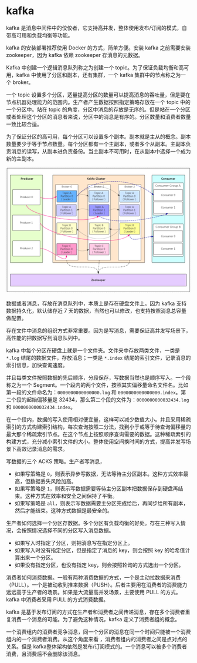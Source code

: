 # kafka

kafka 是消息中间件中的佼佼者，它支持高并发，整体使用发布/订阅的模式，自带高可用和负载均衡等功能。



kafka 的安装部署推荐使用 Docker 的方式，简单方便。安装 kafka 之前需要安装 zookeeper，因为 kafka 依赖 zookeeper 存消息的元数据。

Kafka 中创建一个逻辑消息队列称之为创建一个 topic。为了保证负载均衡和高可用，kafka 中使用了分区和副本，还有集群，一个 kafka 集群中的节点称之为一个 broker。

一个 topic 设置多个分区，适量提高分区的数量可以提高消息的吞吐量，但是要在节点机器处理能力的范围内。生产者产生数据按照指定策略存放在一个 topic 中的一个分区中。站在 topic 的角度，分区中消息的存放是无序的。但是站在一个分区或者处理这个分区的消息者来说，分区中的消息是有序的。分区数量和消费者数量一致比较合适。

为了保证分区的高可用，每个分区可以设置多个副本。副本就是主从的概念。副本数量要少于等于节点数量。每个分区都有一个主副本，或者多个从副本。主副本负责消息的读写，从副本进负责备份。当主副本不可用时，在从副本中选择一个成为新的主副本。

<img src="kafka.png" style="zoom:80%;" />

数据或者消息，存放在消息队列中，本质上是存在硬盘文件上。因为 kafka 支持数据持久化，默认储存近 7 天的数据，当然也可以修改，也支持按照消息总容量做配置。

存在文件中消息的组织方式非常重要。因为是写消息，需要保证高并发写场景下，高性能的把数据写到消息队列中。

kafka 中每个分区在硬盘上就是一个文件夹。文件夹中存放两类文件，一类是 `*.log` 结尾的数据文件，存放消息；一类是 `*.index` 结尾的索引文件，记录消息的索引信息，加快查询速度。

并且每类文件按照数据的先后顺序，分段保存，写数据当然也是顺序写入。一个段称之为一个 Segment。一个段内的两个文件，按照其实偏移量命名文件名。比如第一段的文件命名为：`0000000000000000.log` 和 `0000000000000000.index`。第二个段的起始偏移量是 32434，那么第二个段的文件为：`0000000000032434.log` 和 `0000000000032434.index`。



在一个段内，数据的写入使用相对便宜量，这样可以减少数值大小。并且采用稀疏索引的方式构建索引结构，每次查询按照二分法，找到小于或等于待查询偏移量的最大那个稀疏索引节点。在这个节点上按照顺序查询需要的数据。这种稀疏索引的构建方式，充分减小索引文件的大小。整体使用空间换时间的方式，提高并发写场景下高效记录消息的需求。

写数据的三个 ACKS 策略。生产者写消息，

- 如果写策略是 `0`，则表示异步写数据，无法等待主分区副本。这种方式效率最高，但数据丢失风险加高。
- 如果写策略是 `1`，则表示写数据需要等待主分区副本把数据保存到硬盘再结束。这种方式在效率和安全之间保持了平衡。
- 如果写策略是 `all`，则表示写数据需要主分区完成给后，再同步给所有副本，然后才能结束。这种方式数据是最安全的。



生产者如何选择一个分区存数据。多个分区有负载均衡的好处。存在三种写入情况，会按照情况选择不同的分区写入消息数据。

- 如果写入时指定了分区，则把消息写在指定分区上。
- 如果写入时没有指定分区，但是指定了消息的 key，则会按照 key 的哈希值计算出来一个分区。
- 如果没有指定分区，也没有指定 key，则会按照轮询的方式选出一个分区。



消费者如何消费数据。一般有两种消费数据的方式，一个是主动拉数据来消费（PULL）。一个是被动收到推来数据（PUSH）。后者主要用在消费者的消费能力远远高于生产者的场景。如果是大流量高并发场景，主要使用 PULL 的方式。kafka 中消费者采用 PULL 的方式消费数据。

kafka 是基于发布订阅的方式在生产者和消费者之间传递消息，存在多个消费者重复消费一个消息的可能。为了避免这种情况，kafka 定义了消费者组的概念。

一个消费组内的消费者竞争消息，同一个分区的消息在同一个时间只能被一个消费组内的一个消费者消费。从这个角度来看 ，消费者组内的消费者之间是点对点的关系。但是 kafka整体架构依然是发布/订阅模式的。一个消息可以被多个消费者消费，且消费后不会删除该消息。

